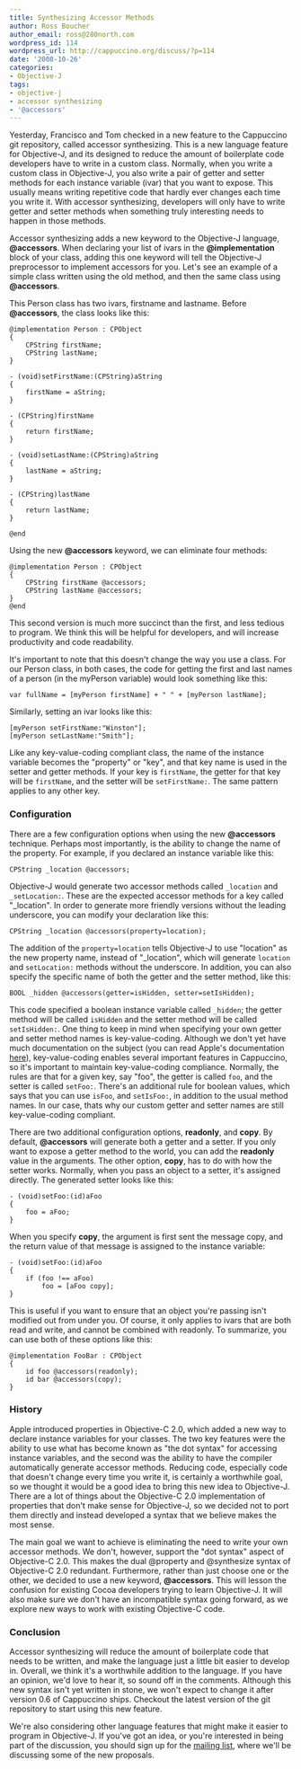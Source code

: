 ```yaml
---
title: Synthesizing Accessor Methods
author: Ross Boucher
author_email: ross@280north.com
wordpress_id: 114
wordpress_url: http://cappuccino.org/discuss/?p=114
date: '2008-10-26'
categories:
- Objective-J
tags:
- objective-j
- accessor synthesizing
- '@accessors'
---
```



Yesterday, Francisco and Tom checked in a new feature to the Cappuccino git repository, called accessor synthesizing. This is a new language feature for Objective-J, and its designed to reduce the amount of boilerplate code developers have to write in a custom class. Normally, when you write a custom class in Objective-J, you also write a pair of getter and setter methods for each instance variable (ivar) that you want to expose. This usually means writing repetitive code that hardly ever changes each time you write it. With accessor synthesizing, developers will only have to write getter and setter methods when something truly interesting needs to happen in those methods.

Accessor synthesizing adds a new keyword to the Objective-J language, **@accessors**. When declaring your list of ivars in the **@implementation** block of your class, adding this one keyword will tell the Objective-J preprocessor to implement accessors for you. Let's see an example of a simple class written using the old method, and then the same class using **@accessors**.

This Person class has two ivars, firstname and lastname. Before **@accessors**, the class looks like this:

    @implementation Person : CPObject
    {
        CPString firstName;
        CPString lastName;
    }

    - (void)setFirstName:(CPString)aString
    {
        firstName = aString;
    }

    - (CPString)firstName
    {
        return firstName;
    }

    - (void)setLastName:(CPString)aString
    {
        lastName = aString;
    }

    - (CPString)lastName
    {
        return lastName;
    }

    @end




Using the new **@accessors** keyword, we can eliminate four methods:

    @implementation Person : CPObject
    {
        CPString firstName @accessors;
        CPString lastName @accessors;
    }
    @end


This second version is much more succinct than the first, and less tedious to program. We think this will be helpful for developers, and will increase productivity and code readability.

It's important to note that this doesn't change the way you use a class. For our Person class, in both cases, the code for getting the first and last names of a person (in the myPerson variable) would look something like this:

    var fullName = [myPerson firstName] + " " + [myPerson lastName];

Similarly, setting an ivar looks like this:

    [myPerson setFirstName:"Winston"];
    [myPerson setLastName:"Smith"];

Like any key-value-coding compliant class, the name of the instance variable becomes the "property" or "key", and that key name is used in the setter and getter methods. If your key is `firstName`, the getter for that key will be `firstName`, and the setter will be `setFirstName:`. The same pattern applies to any other key.

### Configuration

There are a few configuration options when using the new **@accessors** technique. Perhaps most importantly, is the ability to change the name of the property. For example, if you declared an instance variable like this:

    CPString _location @accessors;

Objective-J would generate two accessor methods called `_location` and `_setLocation:`. These are the expected accessor methods for a key called "_location". In order to generate more friendly versions without the leading underscore, you can modify your declaration like this:

    CPString _location @accessors(property=location);

The addition of the `property=location` tells Objective-J to use "location" as the new property name, instead of "_location", which will generate `location` and `setLocation:` methods without the underscore. In addition, you can also specify the specific name of both the getter and the setter method, like this:

    BOOL _hidden @accessors(getter=isHidden, setter=setIsHidden);

This code specified a boolean instance variable called `_hidden`; the getter method will be called `isHidden` and the setter method will be called `setIsHidden:`. One thing to keep in mind when specifying your own getter and setter method names is key-value-coding. Although we don't yet have much documentation on the subject (you can read Apple's documentation [here](http://developer.apple.com/documentation/Cocoa/Conceptual/KeyValueCoding/KeyValueCoding.html)), key-value-coding enables several important features in Cappuccino, so it's important to maintain key-value-coding compliance. Normally, the rules are that for a given key, say "foo", the getter is called `foo`, and the setter is called `setFoo:`. There's an additional rule for boolean values, which says that you can use `isFoo`, and `setIsFoo:`, in addition to the usual method names. In our case, thats why our custom getter and setter names are still key-value-coding compliant.

There are two additional configuration options, **readonly**, and **copy**. By default, **@accessors** will generate both a getter and a setter. If you only want to expose a getter method to the world, you can add the **readonly** value in the arguments. The other option, **copy**, has to do with how the setter works. Normally, when you pass an object to a setter, it's assigned directly. The generated setter looks like this:

    - (void)setFoo:(id)aFoo
    {
        foo = aFoo;
    }

When you specify **copy**, the argument is first sent the message copy, and the return value of that message is assigned to the instance variable:

    - (void)setFoo:(id)aFoo
    {
        if (foo !== aFoo)
            foo = [aFoo copy];
    }


This is useful if you want to ensure that an object you're passing isn't modified out from under you. Of course, it only applies to ivars that are both read and write, and cannot be combined with readonly. To summarize, you can use both of these options like this:

    @implementation FooBar : CPObject
    {
        id foo @accessors(readonly);
        id bar @accessors(copy);
    }


### History

Apple introduced properties in Objective-C 2.0, which added a new way to declare instance variables for your classes. The two key features were the ability to use what has become known as "the dot syntax" for accessing instance variables, and the second was the ability to have the compiler automatically generate accessor methods. Reducing code, especially code that doesn't change every time you write it, is certainly a worthwhile goal, so we thought it would be a good idea to bring this new idea to Objective-J. There are a lot of things about the Objective-C 2.0 implementation of properties that don't make sense for Objective-J, so we decided not to port them directly and instead developed a syntax that we believe makes the most sense.

The main goal we want to achieve is eliminating the need to write your own accessor methods. We don't, however, support the "dot syntax" aspect of Objective-C 2.0. This makes the dual @property and @synthesize syntax of Objective-C 2.0 redundant. Furthermore, rather than just choose one or the other, we decided to use a new keyword, **@accessors**. This will lesson the confusion for existing Cocoa developers trying to learn Objective-J. It will also make sure we don't have an incompatible syntax going forward, as we explore new ways to work with existing Objective-C code.

### Conclusion

Accessor synthesizing will reduce the amount of boilerplate code that needs to be written, and make the language just a little bit easier to develop in. Overall, we think it's a worthwhile addition to the language. If you have an opinion, we'd love to hear it, so sound off in the comments. Although this new syntax isn't yet written in stone, we won't expect to change it after version 0.6 of Cappuccino ships. Checkout the latest version of the git repository to start using this new feature.

We're also considering other language features that might make it easier to program in Objective-J. If you've got an idea, or you're interested in being part of the discussion, you should sign up for the [mailing list](/discuss/list.php), where we'll be discussing some of the new proposals.




